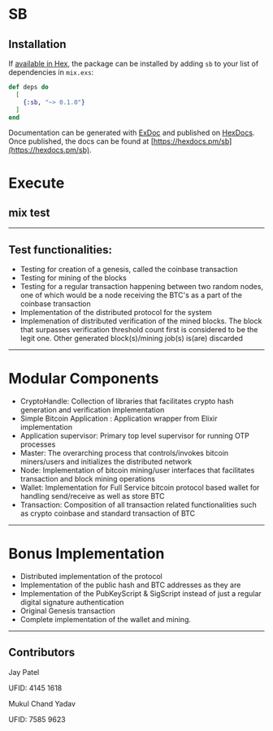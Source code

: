 # SB

## Installation

If [available in Hex](https://hex.pm/docs/publish), the package can be installed
by adding `sb` to your list of dependencies in `mix.exs`:

```elixir
def deps do
  [
    {:sb, "~> 0.1.0"}
  ]
end
```

Documentation can be generated with [ExDoc](https://github.com/elixir-lang/ex_doc)
and published on [HexDocs](https://hexdocs.pm). Once published, the docs can
be found at [https://hexdocs.pm/sb](https://hexdocs.pm/sb).

# Execute

## mix test

---

## Test functionalities:

- Testing for creation of a genesis, called the coinbase transaction
- Testing for mining of the blocks
- Testing for a regular transaction happening between two random nodes, one of which would be a node receiving the BTC's as a part of the coinbase transaction
- Implementation of the distributed protocol for the system
- Implemenation of distributed verification of the mined blocks. The block that surpasses verification threshold count first is considered to be the legit one. Other generated block(s)/mining job(s) is(are) discarded

---

# Modular Components

- CryptoHandle: Collection of libraries that facilitates crypto hash generation and verification implementation
- Simple Bitcoin Application : Application wrapper from Elixir implementation
- Application supervisor: Primary top level supervisor for running OTP processes
- Master: The overarching process that controls/invokes bitcoin miners/users and initializes the distributed network
- Node: Implementation of bitcoin mining/user interfaces that facilitates transaction and block mining operations
- Wallet: Implementation for Full Service bitcoin protocol based wallet for handling send/receive as well as store BTC
- Transaction: Composition of all transaction related functionalities such as crypto coinbase and standard transaction of BTC

---

# Bonus Implementation

- Distributed implementation of the protocol
- Implementation of the public hash and BTC addresses as they are
- Implementation of the PubKeyScript & SigScript instead of just a regular digital signature authentication
- Original Genesis transaction
- Complete implementation of the wallet and mining.

---

## Contributors

Jay Patel

UFID: 4145 1618

Mukul Chand Yadav

UFID: 7585 9623
